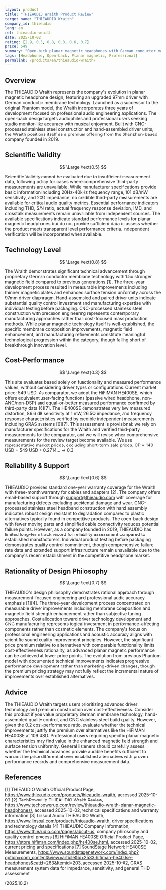 ```yaml
---
layout: product
title: "THIEAUDIO Wraith Product Review"
target_name: "THIEAUDIO Wraith"
company_id: thieaudio
lang: en
ref: thieaudio-wraith
date: 2025-10-02
rating: [2.9, 0.5, 0.8, 0.3, 0.6, 0.7]
price: 549
summary: "Open-back planar magnetic headphones with German conductor membrane technology, positioned at premium pricing with advanced driver design but limited measured performance data."
tags: [Headphones, Open-back, Planar magnetic, Professional]
permalink: /products/en/thieaudio-wraith/
---
```

## Overview

The THIEAUDIO Wraith represents the company's evolution in planar magnetic headphone design, featuring an upgraded 97mm driver with German conductor membrane technology. Launched as a successor to the original Phantom model, the Wraith incorporates three years of development focused on professional audio engineering applications. The open-back design targets audiophiles and professional users seeking studio monitor-like accuracy with musical enjoyment. Built with CNC-processed stainless steel construction and hand-assembled driver units, the Wraith positions itself as a premium offering from the Shenzhen-based company founded in 2019.

## Scientific Validity

$$ \Large \text{0.5} $$

Scientific Validity cannot be evaluated due to insufficient measurement data, following policy for cases where comprehensive third-party measurements are unavailable. While manufacturer specifications provide basic information including 20Hz-40kHz frequency range, 101 dB/mW sensitivity, and 23Ω impedance, no credible third-party measurements are available for critical audio quality metrics. Essential performance indicators including THD, S/N ratio, actual frequency response deviation, IMD, and crosstalk measurements remain unavailable from independent sources. The available specifications indicate standard performance levels for planar magnetic headphones but do not provide sufficient data to assess whether the product meets transparent level performance criteria. Independent verification will be incorporated when available.

## Technology Level

$$ \Large \text{0.8} $$

The Wraith demonstrates significant technical advancement through proprietary German conductor membrane technology with 1.5x stronger magnetic field compared to previous generations [1]. The three-year development process resulted in measurable improvements including thinner magnetic plates and enhanced surface tension uniformity across the 97mm driver diaphragm. Hand-assembled and paired driver units indicate substantial quality control investment and manufacturing expertise with individual testing before packaging. CNC-processed stainless steel construction with precision engineering represents contemporary manufacturing approaches rather than cost-focused mass production methods. While planar magnetic technology itself is well-established, the specific membrane composition improvements, magnetic field enhancement, and manufacturing refinements constitute meaningful technological progression within the category, though falling short of breakthrough innovation level.

## Cost-Performance

$$ \Large \text{0.3} $$

This site evaluates based solely on functionality and measured performance values, without considering driver types or configurations. Current market price: 549 USD. As comparator, we adopt the HiFiMAN HE400SE, which offers equivalent user-facing functions (passive wired headphone, non-ANC/non-DSP) and equal-or-better measured performance confirmed by third-party data [6][7]. The HE400SE demonstrates very low measured distortion, 86.6 dB sensitivity at 1 mW, 26.5Ω impedance, and frequency response characteristics verified by credible independent measurements including GRAS systems [6][7]. This assessment is provisional: we rely on manufacturer specifications for the Wraith and verified third-party measurements for the comparator, and we will revise when comprehensive measurements for the review target become available. We use representative market prices, excluding short-term sale prices. CP = 149 USD ÷ 549 USD = 0.2714… → 0.3

## Reliability & Support

$$ \Large \text{0.6} $$

THIEAUDIO provides standard one-year warranty coverage for the Wraith with three-month warranty for cables and adapters [2]. The company offers email-based support through support@thieaudio.com with coverage for manufacturing defects excluding accidental damage and wear. CNC-processed stainless steel headband construction with hand assembly indicates robust design resistant to degradation compared to plastic alternatives typically found in competitive products. The open-back design with fewer moving parts and simplified cable connectivity reduces potential failure points. However, as a company founded in 2019, THIEAUDIO has limited long-term track record for reliability assessment compared to established manufacturers. Individual product testing before packaging demonstrates quality control commitment, though comprehensive failure rate data and extended support infrastructure remain unavailable due to the company's recent establishment in the competitive headphone market.

## Rationality of Design Philosophy

$$ \Large \text{0.7} $$

THIEAUDIO's design philosophy demonstrates rational approach through measurement-focused engineering and professional audio accuracy emphasis [1][4]. The three-year development process concentrated on measurable driver improvements including membrane composition and magnetic field strength enhancement rather than subjective tuning approaches. Cost allocation toward driver technology development and CNC manufacturing represents logical investment in performance-affecting components rather than cosmetic elements. The company's focus on professional engineering applications and acoustic accuracy aligns with scientific sound quality improvement principles. However, the significant price premium relative to alternatives with comparable functionality limits cost-effectiveness rationality, as advanced planar magnetic performance can be achieved at lower price points. The evolution from previous Phantom model with documented technical improvements indicates progressive performance development rather than marketing-driven changes, though the premium pricing strategy may not fully reflect the incremental nature of improvements over established alternatives.

## Advice

The THIEAUDIO Wraith targets users prioritizing advanced driver technology and premium construction over cost-effectiveness. Consider this product if you value proprietary German membrane technology, hand-assembled quality control, and CNC stainless steel build quality. However, given the 0.2 cost-performance ratio, evaluate whether the technical improvements justify the premium over alternatives like the HiFiMAN HE400SE at 109 USD. Professional users requiring specific planar magnetic characteristics may find value in the enhanced magnetic field strength and surface tension uniformity. General listeners should carefully assess whether the technical advances provide audible benefits sufficient to warrant the price differential over established alternatives with proven performance records and comprehensive measurement data.

## References

[1] THIEAUDIO Wraith Official Product Page, https://www.thieaudio.com/products/thieaudio-wraith, accessed 2025-10-02
[2] TechPowerUp THIEAUDIO Wraith Review, https://www.techpowerup.com/review/thieaudio-wraith-planar-magnetic-headphones/, accessed 2025-10-02, technical specifications and warranty information
[3] Linsoul Audio THIEAUDIO Wraith, https://www.linsoul.com/products/thieaudio-wraith, driver specifications and technology details
[4] THIEAUDIO Company Information, https://www.thieaudio.com/pages/about-us, company philosophy and quality control process
[6] HiFiMAN HE400SE Official Product Page, https://store.hifiman.com/index.php/he400se.html, accessed 2025-10-02, current pricing and specifications
[7] SoundStage Network HE400SE Measurements, https://www.soundstagenetwork.com/index.php?option=com_content&view=article&id=2533:hifiman-he400se-headphones&catid=263&Itemid=203, accessed 2025-10-02, GRAS measurement system data for impedance, sensitivity, and general THD assessment

(2025.10.2)